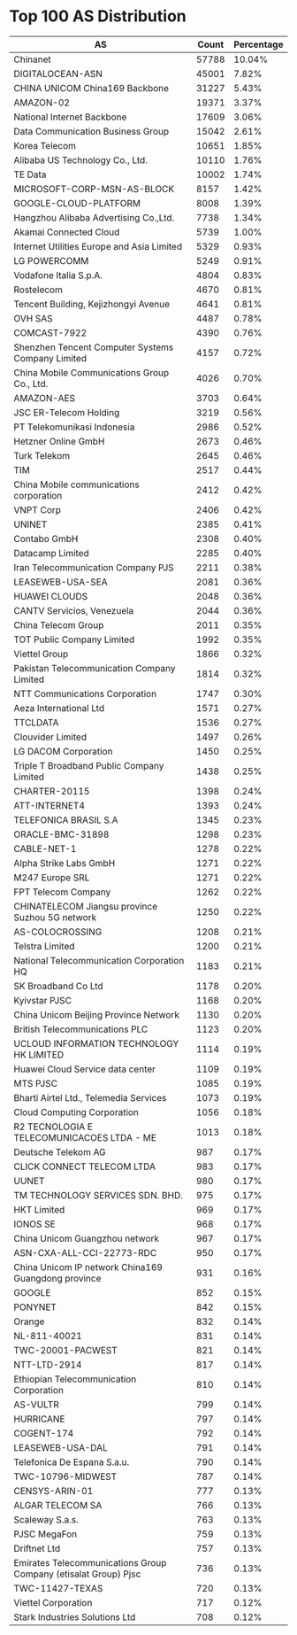 # Top 100 AS Distribution
| AS | Count | Percentage |
|----|----|----|
| Chinanet | 57788 | 10.04% |
| DIGITALOCEAN-ASN | 45001 | 7.82% |
| CHINA UNICOM China169 Backbone | 31227 | 5.43% |
| AMAZON-02 | 19371 | 3.37% |
| National Internet Backbone | 17609 | 3.06% |
| Data Communication Business Group | 15042 | 2.61% |
| Korea Telecom | 10651 | 1.85% |
| Alibaba US Technology Co., Ltd. | 10110 | 1.76% |
| TE Data | 10002 | 1.74% |
| MICROSOFT-CORP-MSN-AS-BLOCK | 8157 | 1.42% |
| GOOGLE-CLOUD-PLATFORM | 8008 | 1.39% |
| Hangzhou Alibaba Advertising Co.,Ltd. | 7738 | 1.34% |
| Akamai Connected Cloud | 5739 | 1.00% |
| Internet Utilities Europe and Asia Limited | 5329 | 0.93% |
| LG POWERCOMM | 5249 | 0.91% |
| Vodafone Italia S.p.A. | 4804 | 0.83% |
| Rostelecom | 4670 | 0.81% |
| Tencent Building, Kejizhongyi Avenue | 4641 | 0.81% |
| OVH SAS | 4487 | 0.78% |
| COMCAST-7922 | 4390 | 0.76% |
| Shenzhen Tencent Computer Systems Company Limited | 4157 | 0.72% |
| China Mobile Communications Group Co., Ltd. | 4026 | 0.70% |
| AMAZON-AES | 3703 | 0.64% |
| JSC ER-Telecom Holding | 3219 | 0.56% |
| PT Telekomunikasi Indonesia | 2986 | 0.52% |
| Hetzner Online GmbH | 2673 | 0.46% |
| Turk Telekom | 2645 | 0.46% |
| TIM | 2517 | 0.44% |
| China Mobile communications corporation | 2412 | 0.42% |
| VNPT Corp | 2406 | 0.42% |
| UNINET | 2385 | 0.41% |
| Contabo GmbH | 2308 | 0.40% |
| Datacamp Limited | 2285 | 0.40% |
| Iran Telecommunication Company PJS | 2211 | 0.38% |
| LEASEWEB-USA-SEA | 2081 | 0.36% |
| HUAWEI CLOUDS | 2048 | 0.36% |
| CANTV Servicios, Venezuela | 2044 | 0.36% |
| China Telecom Group | 2011 | 0.35% |
| TOT Public Company Limited | 1992 | 0.35% |
| Viettel Group | 1866 | 0.32% |
| Pakistan Telecommunication Company Limited | 1814 | 0.32% |
| NTT Communications Corporation | 1747 | 0.30% |
| Aeza International Ltd | 1571 | 0.27% |
| TTCLDATA | 1536 | 0.27% |
| Clouvider Limited | 1497 | 0.26% |
| LG DACOM Corporation | 1450 | 0.25% |
| Triple T Broadband Public Company Limited | 1438 | 0.25% |
| CHARTER-20115 | 1398 | 0.24% |
| ATT-INTERNET4 | 1393 | 0.24% |
| TELEFONICA BRASIL S.A | 1345 | 0.23% |
| ORACLE-BMC-31898 | 1298 | 0.23% |
| CABLE-NET-1 | 1278 | 0.22% |
| Alpha Strike Labs GmbH | 1271 | 0.22% |
| M247 Europe SRL | 1271 | 0.22% |
| FPT Telecom Company | 1262 | 0.22% |
| CHINATELECOM Jiangsu province Suzhou 5G network | 1250 | 0.22% |
| AS-COLOCROSSING | 1208 | 0.21% |
| Telstra Limited | 1200 | 0.21% |
| National Telecommunication Corporation HQ | 1183 | 0.21% |
| SK Broadband Co Ltd | 1178 | 0.20% |
| Kyivstar PJSC | 1168 | 0.20% |
| China Unicom Beijing Province Network | 1130 | 0.20% |
| British Telecommunications PLC | 1123 | 0.20% |
| UCLOUD INFORMATION TECHNOLOGY HK LIMITED | 1114 | 0.19% |
| Huawei Cloud Service data center | 1109 | 0.19% |
| MTS PJSC | 1085 | 0.19% |
| Bharti Airtel Ltd., Telemedia Services | 1073 | 0.19% |
| Cloud Computing Corporation | 1056 | 0.18% |
| R2 TECNOLOGIA E TELECOMUNICACOES LTDA - ME | 1013 | 0.18% |
| Deutsche Telekom AG | 987 | 0.17% |
| CLICK CONNECT TELECOM LTDA | 983 | 0.17% |
| UUNET | 980 | 0.17% |
| TM TECHNOLOGY SERVICES SDN. BHD. | 975 | 0.17% |
| HKT Limited | 969 | 0.17% |
| IONOS SE | 968 | 0.17% |
| China Unicom Guangzhou network | 967 | 0.17% |
| ASN-CXA-ALL-CCI-22773-RDC | 950 | 0.17% |
| China Unicom IP network China169 Guangdong province | 931 | 0.16% |
| GOOGLE | 852 | 0.15% |
| PONYNET | 842 | 0.15% |
| Orange | 832 | 0.14% |
| NL-811-40021 | 831 | 0.14% |
| TWC-20001-PACWEST | 821 | 0.14% |
| NTT-LTD-2914 | 817 | 0.14% |
| Ethiopian Telecommunication Corporation | 810 | 0.14% |
| AS-VULTR | 799 | 0.14% |
| HURRICANE | 797 | 0.14% |
| COGENT-174 | 792 | 0.14% |
| LEASEWEB-USA-DAL | 791 | 0.14% |
| Telefonica De Espana S.a.u. | 790 | 0.14% |
| TWC-10796-MIDWEST | 787 | 0.14% |
| CENSYS-ARIN-01 | 777 | 0.13% |
| ALGAR TELECOM SA | 766 | 0.13% |
| Scaleway S.a.s. | 763 | 0.13% |
| PJSC MegaFon | 759 | 0.13% |
| Driftnet Ltd | 757 | 0.13% |
| Emirates Telecommunications Group Company (etisalat Group) Pjsc | 736 | 0.13% |
| TWC-11427-TEXAS | 720 | 0.13% |
| Viettel Corporation | 717 | 0.12% |
| Stark Industries Solutions Ltd | 708 | 0.12% |
